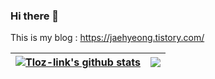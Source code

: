 ### Hi there 👋
This is my blog : https://jaehyeong.tistory.com/
<!--
**Tloz-link/Tloz-link** is a ✨ _special_ ✨ repository because its `README.md` (this file) appears on your GitHub profile.

Here are some ideas to get you started:

- 🔭 I’m currently working on ...
- 🌱 I’m currently learning ...
- 👯 I’m looking to collaborate on ...
- 🤔 I’m looking for help with ...
- 💬 Ask me about ...
- 📫 How to reach me: ...
- 😄 Pronouns: ...
- ⚡ Fun fact: ...
-->

| <a href="https://github.com/Tloz-link?tab=repositories"><img align="center" src="https://github-readme-stats.vercel.app/api?username=Tloz-link&show_icons=true&include_all_commits=true&theme=buefy&hide_border=true" alt="Tloz-link's github stats" /></a> | <a href="https://github.com/Tloz-link?tab=repositories"><img align="center" src="https://github-readme-stats.vercel.app/api/top-langs/?username=Tloz-link&layout=compact&theme=buefy&hide_border=true" /></a> |
| ------------- | ------------- |
